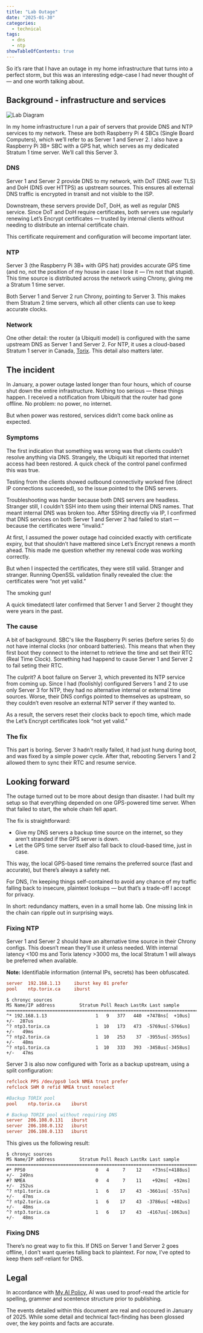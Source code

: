 ```yaml
---
title: "Lab Outage"
date: "2025-01-30"
categories:  
  - technical
tags: 
  - dns
  - ntp
showTableOfContents: true
---
```

So it’s rare that I have an outage in my home infrastructure that turns into a perfect storm, but this was an interesting edge-case I had never thought of — and one worth talking about.

## Background - infrastructure and services

![Lab Diagram](lab_outage.drawio.png)

In my home infrastructure I run a pair of servers that provide DNS and NTP services to my network. These are both Raspberry Pi 4 SBCs (Single Board Computers), which we’ll refer to as Server 1 and Server 2. I also have a Raspberry Pi 3B+ SBC with a GPS hat, which serves as my dedicated Stratum 1 time server. We’ll call this Server 3.

### DNS

Server 1 and Server 2 provide DNS to my network, with DoT (DNS over TLS) and DoH (DNS over HTTPS) as upstream sources. This ensures all external DNS traffic is encrypted in transit and not visible to the ISP.

Downstream, these servers provide DoT, DoH, as well as regular DNS service. Since DoT and DoH require certificates, both servers use regularly renewing Let’s Encrypt certificates — trusted by internal clients without needing to distribute an internal certificate chain.

This certificate requirement and configuration will become important later.

### NTP

Server 3 (the Raspberry Pi 3B+ with GPS hat) provides accurate GPS time (and no, not the position of my house in case I lose it — I’m not that stupid). This time source is distributed across the network using Chrony, giving me a Stratum 1 time server.

Both Server 1 and Server 2 run Chrony, pointing to Server 3. This makes them Stratum 2 time servers, which all other clients can use to keep accurate clocks.

### Network

One other detail: the router (a Ubiquiti model) is configured with the same upstream DNS as Server 1 and Server 2. For NTP, it uses a cloud-based Stratum 1 server in Canada, [Torix](https://www.torix.ca/community-projects/). This detail also matters later.

## The incident

In January, a power outage lasted longer than four hours, which of course shut down the entire infrastructure. Nothing too serious — these things happen. I received a notification from Ubiquiti that the router had gone offline. No problem: no power, no internet.

But when power was restored, services didn’t come back online as expected.

### Symptoms

The first indication that something was wrong was that clients couldn’t resolve anything via DNS. Strangely, the Ubiquiti kit reported that internet access had been restored. A quick check of the control panel confirmed this was true.

Testing from the clients showed outbound connectivity worked fine (direct IP connections succeeded), so the issue pointed to the DNS servers.

Troubleshooting was harder because both DNS servers are headless. Stranger still, I couldn’t SSH into them using their internal DNS names. That meant internal DNS was broken too. After SSHing directly via IP, I confirmed that DNS services on both Server 1 and Server 2 had failed to start — because the certificates were “invalid.”

At first, I assumed the power outage had coincided exactly with certificate expiry, but that shouldn’t have mattered since Let’s Encrypt renews a month ahead. This made me question whether my renewal code was working correctly.

But when I inspected the certificates, they were still valid. Stranger and stranger. Running OpenSSL validation finally revealed the clue: the certificates were “not yet valid.”

The smoking gun!

A quick timedatectl later confirmed that Server 1 and Server 2 thought they were years in the past.

### The cause

A bit of background. SBC's like the Raspberry Pi series (before series 5) do not have internal clocks (nor onboard batteries). This means that when they first boot they connect to the internet to retrieve the time and set their RTC (Real Time Clock). Something had happend to cause Server 1 and Server 2 to fail seting their RTC.

The culprit? A boot failure on Server 3, which prevented its NTP service from coming up. Since I had (foolishly) configured Servers 1 and 2 to use only Server 3 for NTP, they had no alternative internal or external time sources. Worse, their DNS configs pointed to themselves as upstream, so they couldn’t even resolve an external NTP server if they wanted to.

As a result, the servers reset their clocks back to epoch time, which made the Let’s Encrypt certificates look “not yet valid.”

### The fix

This part is boring. Server 3 hadn’t really failed, it had just hung during boot, and was fixed by a simple power cycle. After that, rebooting Servers 1 and 2 allowed them to sync their RTC and resume service.

## Looking forward

The outage turned out to be more about design than disaster. I had built my setup so that everything depended on one GPS-powered time server. When that failed to start, the whole chain fell apart.

The fix is straightforward:

- Give my DNS servers a backup time source on the internet, so they aren’t stranded if the GPS server is down.
- Let the GPS time server itself also fall back to cloud-based time, just in case.

This way, the local GPS-based time remains the preferred source (fast and accurate), but there’s always a safety net.

For DNS, I’m keeping things self-contained to avoid any chance of my traffic falling back to insecure, plaintext lookups — but that’s a trade-off I accept for privacy.

In short: redundancy matters, even in a small home lab. One missing link in the chain can ripple out in surprising ways.

### Fixing NTP

Server 1 and Server 2 should have an alternative time source in their Chrony configs. This doesn’t mean they’ll use it unless needed. With internal latency <100 ms and Torix latency >3000 ms, the local Stratum 1 will always be preferred when available.

**Note:** Identifiable information (internal IPs, secrets) has been obfuscated.

```conf
server  192.168.1.13     iburst key 01 prefer
pool    ntp.torix.ca     iburst
```

```plaintext
$ chronyc sources
MS Name/IP address         Stratum Poll Reach LastRx Last sample
===============================================================================
^* 192.168.1.13                  1   9   377   440  +7478ns[  +10us] +/-  287us
^? ntp3.torix.ca                 1  10   173   473  -5769us[-5766us] +/-   49ms
^? ntp2.torix.ca                 1  10   253    37  -3955us[-3955us] +/-   48ms
^? ntp1.torix.ca                 1  10   333   393  -3458us[-3458us] +/-   47ms
```

Server 3 is also now configured with Torix as a backup upstream, using a split configuration:

```conf
refclock PPS /dev/pps0 lock NMEA trust prefer
refclock SHM 0 refid NMEA trust noselect

#Backup TORIX pool
pool    ntp.torix.ca    iburst

# Backup TORIX pool without requiring DNS
server  206.108.0.131   iburst
server  206.108.0.132   iburst
server  206.108.0.133   iburst
```

This gives us the following result:

```plaintext
$ chronyc sources
MS Name/IP address         Stratum Poll Reach LastRx Last sample
===============================================================================
#* PPS0                          0   4     7    12    +73ns[+4188us] +/-  249ns
#? NMEA                          0   4     7    11    +92ms[  +92ms] +/-  252us
^? ntp1.torix.ca                 1   6    17    43  -3661us[ -557us] +/-   47ms
^? ntp2.torix.ca                 1   6    17    43  -3786us[ +402us] +/-   48ms
^? ntp3.torix.ca                 1   6    17    43  -4167us[-1063us] +/-   48ms
```

### Fixing DNS

There’s no great way to fix this. If DNS on Server 1 and Server 2 goes offline, I don’t want queries falling back to plaintext. For now, I’ve opted to keep them self-reliant for DNS.

## Legal

In accordance with [My AI Policy](/legal/ai), AI was used to proof-read the article for spelling, grammer and scentence structure prior to publishing.

The events detailed within this document are real and occoured in January of 2025. While some detail and technical fact-finding has been glossed over, the key points and facts are accurate.